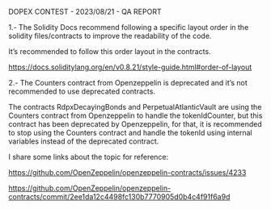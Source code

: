 DOPEX CONTEST - 2023/08/21 - QA REPORT

1.- The Solidity Docs recommend following a specific layout order in the solidity files/contracts to improve the readability of the code.

It’s recommended to follow this order layout in the contracts.

https://docs.soliditylang.org/en/v0.8.21/style-guide.html#order-of-layout


2.- The Counters contract from Openzeppelin is deprecated and it’s not recommended to use deprecated contracts.

The contracts RdpxDecayingBonds and PerpetualAtlanticVault are using the Counters contract from Openzeppelin to handle the tokenIdCounter, but this contract has been deprecated by Openzeppelin, for that, it is recommended to stop using the Counters contract and handle the tokenId using internal variables instead of the deprecated contract.

I share some links about the topic for reference:

https://github.com/OpenZeppelin/openzeppelin-contracts/issues/4233

https://github.com/OpenZeppelin/openzeppelin-contracts/commit/2ee1da12c4498fc130b7770905d0b4c4f91f6a9d